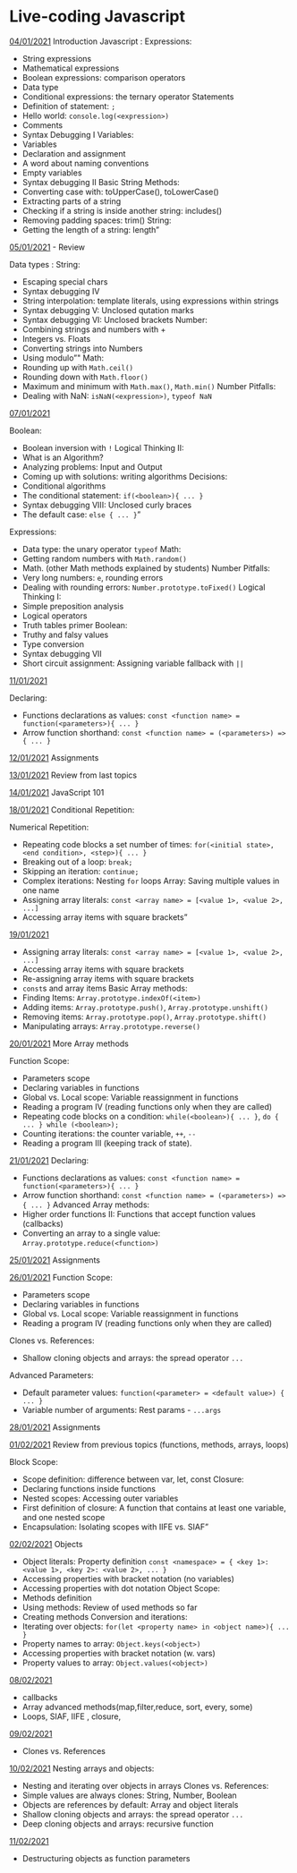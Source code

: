 # Live-coding Javascript

[04/01/2021](Jan/04.01/jan.js)
Introduction Javascript :
Expressions:

- String expressions
- Mathematical expressions
- Boolean expressions: comparison operators
- Data type
- Conditional expressions: the ternary operator
  Statements
- Definition of statement: `;`
- Hello world: `console.log(<expression>)`
- Comments
- Syntax Debugging I
  Variables:
- Variables
- Declaration and assignment
- A word about naming conventions
- Empty variables
- Syntax debugging II
  Basic String Methods:
- Converting case with:
  toUpperCase(), toLowerCase()
- Extracting parts of a string
- Checking if a string is inside another string: includes()
- Removing padding spaces: trim()
  String:
- Getting the length of a string: length”

[05/01/2021](Jan/05.01/index.js) - Review

Data types :
String:

- Escaping special chars
- Syntax debugging IV
- String interpolation: template literals, using expressions within strings
- Syntax debugging V: Unclosed qutation marks
- Syntax debugging VI: Unclosed brackets
  Number:
- Combining strings and numbers with +
- Integers vs. Floats
- Converting strings into Numbers
- Using modulo”"
  Math:
- Rounding up with `Math.ceil()`
- Rounding down with `Math.floor()`
- Maximum and minimum with `Math.max()`, `Math.min()`
  Number Pitfalls:
- Dealing with NaN: `isNaN(<expression>)`, `typeof NaN`

[07/01/2021](Jan/07.01/index.js)

Boolean:

- Boolean inversion with `!`
  Logical Thinking II:
- What is an Algorithm?
- Analyzing problems: Input and Output
- Coming up with solutions: writing algorithms
  Decisions:
- Conditional algorithms
- The conditional statement: `if(<boolean>){ ... }`
- Syntax debugging VIII: Unclosed curly braces
- The default case: `else { ... }`”

Expressions:

- Data type: the unary operator `typeof`
  Math:
- Getting random numbers with `Math.random()`
- Math. (other Math methods explained by students)
  Number Pitfalls:
- Very long numbers: `e`, rounding errors
- Dealing with rounding errors: `Number.prototype.toFixed()`
  Logical Thinking I:
- Simple preposition analysis
- Logical operators
- Truth tables primer
  Boolean:
- Truthy and falsy values
- Type conversion
- Syntax debugging VII
- Short circuit assignment: Assigning variable fallback with `||`

[11/01/2021](Jan/11.01/index.js)

Declaring:

- Functions declarations as values:
  `const <function name> = function(<parameters>){ ... }`
- Arrow function shorthand:
  `const <function name> = (<parameters>) => { ... }`

[12/01/2021](Jan/12.01/assignments.js)
Assignments

[13/01/2021](Jan/13.01/index.js)
Review from last topics

[14/01/2021](Jan/14.01/index.js)
JavaScript 101

[18/01/2021](Jan/18.01/index.js)
Conditional Repetition:

Numerical Repetition:

- Repeating code blocks a set number of times:
  `for(<initial state>, <end condition>, <step>){ ... }`
- Breaking out of a loop: `break;`
- Skipping an iteration: `continue;`
- Complex iterations: Nesting `for` loops
  Array: Saving multiple values in one name
- Assigning array literals:
  `const <array name> = [<value 1>, <value 2>, ...]`
- Accessing array items with square brackets”

[19/01/2021](Jan/19.01/index.js)

- Assigning array literals:
  `const <array name> = [<value 1>, <value 2>, ...]`
- Accessing array items with square brackets
- Re-assigning array items with square brackets
- `const`s and array items
  Basic Array methods:
- Finding Items: `Array.prototype.indexOf(<item>)`
- Adding items: `Array.prototype.push()`, `Array.prototype.unshift()`
- Removing items: `Array.prototype.pop()`, `Array.prototype.shift()`
- Manipulating arrays: `Array.prototype.reverse()`

[20/01/2021](Jan/20.01/index.js)
More Array methods

Function Scope:

- Parameters scope
- Declaring variables in functions
- Global vs. Local scope: Variable reassignment in functions
- Reading a program IV (reading functions only when they are called)
- Repeating code blocks on a condition:
  `while(<boolean>){ ... }`, `do { ... } while (<boolean>);`
- Counting iterations: the counter variable, `++`, `--`
- Reading a program III (keeping track of state).

[21/01/2021](Jan/21.01/index.js)
Declaring:

- Functions declarations as values:
  `const <function name> = function(<parameters>){ ... }`
- Arrow function shorthand:
  `const <function name> = (<parameters>) => { ... }`
  Advanced Array methods:
- Higher order functions II:
  Functions that accept function values (callbacks)
- Converting an array to a single value: `Array.prototype.reduce(<function>)`

[25/01/2021](Jan/21.01/index.js)
Assignments

[26/01/2021](Jan/26.01/index.js)
Function Scope:

- Parameters scope
- Declaring variables in functions
- Global vs. Local scope: Variable reassignment in functions
- Reading a program IV (reading functions only when they are called)

Clones vs. References:

- Shallow cloning objects and arrays: the spread operator `...`

Advanced Parameters:

- Default parameter values:
  `function(<parameter> = <default value>) { ... }`
- Variable number of arguments: Rest params - `...args`

[28/01/2021](Jan/28.01/index.js)
Assignments

[01/02/2021](Feb/01.02/index.js)
Review from previous topics (functions, methods, arrays, loops)

Block Scope:

- Scope definition: difference between var, let, const Closure:
- Declaring functions inside functions
- Nested scopes: Accessing outer variables
- First definition of closure: A function that contains at least one variable, and one nested scope
- Encapsulation: Isolating scopes with IIFE vs. SIAF”

[02/02/2021](Feb/02.02/index.js)
Objects

- Object literals: Property definition
  `const <namespace> = { <key 1>: <value 1>, <key 2>: <value 2>, ... }`
- Accessing properties with bracket notation (no variables)
- Accessing properties with dot notation
  Object Scope:
- Methods definition
- Using methods: Review of used methods so far
- Creating methods
  Conversion and iterations:
- Iterating over objects: `for(let <property name> in <object name>){ ... }`
- Property names to array: `Object.keys(<object>)`
- Accessing properties with bracket notation (w. vars)
- Property values to array: `Object.values(<object>)`



[08/02/2021](Feb/08.02/index.js)
- callbacks
- Array advanced methods(map,filter,reduce, sort, every, some)
- Loops, SIAF, IIFE , closure, 



[09/02/2021](Feb/09.02/index.js)
- Clones vs. References

[10/02/2021](Feb/10.02/index.js)
Nesting arrays and objects:

- Nesting and iterating over objects in arrays
  Clones vs. References:
- Simple values are always clones: String, Number, Boolean
- Objects are references by default: Array and object literals
- Shallow cloning objects and arrays: the spread operator `...`
- Deep cloning objects and arrays: recursive function

[11/02/2021](Feb/11.02/index.js)
-  Destructuring objects as function parameters


